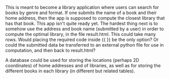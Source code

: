 This is meant to become a library application where users can search for books 
by genre and format. If one submits the name of a book and their home address, then
the app is supposed to compute the closest library that has that book. This app isn't quite
ready yet. The hardest thing next is to somehow use the address and book name (submitted by a user)
in order to compute the optimal library, in the file result.html. This could take many rows. Would placing the required code inside {{ }} be the only option? Or could the submitted data be transferred to an external python file for use in computation, and then back to result.html?

A database could be used for storing the locations (perhaps 2D coordinates) 
of home addresses and of libraries, as well as for storing the different books in each library
(in different but related tables).
